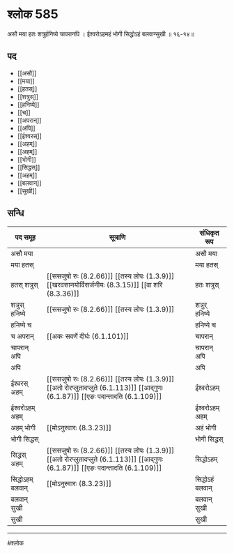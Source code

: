 # श्लोक 585

असौ मया हतः शत्रुर्हनिष्ये चापरानपि ।
ईश्वरोऽहमहं भोगी सिद्धोऽहं बलवान्सुखी ॥ १६-१४॥


## पद 

- [[असौ]]
- [[मया]]
- [[हतस्]]
- [[शत्रुस्]]
- [[हनिष्ये]]
- [[च]]
- [[अपरान्]]
- [[अपि]]
- [[ईश्वरस्]]
- [[अहम्]]
- [[अहम्]]
- [[भोगी]]
- [[सिद्धस्]]
- [[अहम्]]
- [[बलवान्]]
- [[सुखी]]

## सन्धि

| पद समूह | सूत्राणि | संधिकृत रूप |
| ----- | ----- | ----- |
| असौ मया |  | असौ मया |
| मया हतस् |  | मया हतस् |
| हतस् शत्रुस् |  [[ससजुषो रुः (8.2.66)]] [[तस्य लोपः (1.3.9)]] [[खरवसानयोर्विसर्जनीयः (8.3.15)]] [[वा शरि (8.3.36)]] | हतः शत्रुस् |
| शत्रुस् हनिष्ये |  [[ससजुषो रुः (8.2.66)]] [[तस्य लोपः (1.3.9)]] | शत्रुर् हनिष्ये |
| हनिष्ये च |  | हनिष्ये च |
| च अपरान् |  [[अकः सवर्णे दीर्घः (6.1.101)]] | चापरान् |
| चापरान् अपि |  | चापरान् अपि |
| अपि |  | अपि |
| ईश्वरस् अहम् |  [[ससजुषो रुः (8.2.66)]] [[तस्य लोपः (1.3.9)]] [[अतो रोरप्लुतादप्लुते (6.1.113)]] [[आद्गुणः (6.1.87)]] [[एङः पदान्तादति (6.1.109)]] | ईश्वरोऽहम् |
| ईश्वरोऽहम् अहम् |  | ईश्वरोऽहम् अहम् |
| अहम् भोगी |  [[मोऽनुस्वारः (8.3.23)]] | अहं भोगी |
| भोगी सिद्धस् |  | भोगी सिद्धस् |
| सिद्धस् अहम् |  [[ससजुषो रुः (8.2.66)]] [[तस्य लोपः (1.3.9)]] [[अतो रोरप्लुतादप्लुते (6.1.113)]] [[आद्गुणः (6.1.87)]] [[एङः पदान्तादति (6.1.109)]] | सिद्धोऽहम् |
| सिद्धोऽहम् बलवान् |  [[मोऽनुस्वारः (8.3.23)]] | सिद्धोऽहं बलवान् |
| बलवान् सुखी |  | बलवान् सुखी |
| सुखी |  | सुखी |


---

#श्लोक